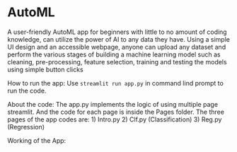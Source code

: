 # AutoML

A user-friendly AutoML app for beginners with little to no amount of coding knowledge, can utilize the power of AI to any data they have. Using a simple UI design and an accessible webpage, anyone can upload any dataset and perform the various stages of building a machine learning model such as cleaning, pre-processing, feature selection, training and testing the models using simple button clicks

How to run the app:
Use `streamlit run app.py` in command lind prompt to run the code.

About the code:
The app.py implements the logic of using multiple page streamlit. And the code for each page is inside the Pages folder.
      The three pages of the app codes are:
        1) Intro.py
        2) Clf.py (Classification)
        3) Reg.py (Regression)
        
Working of the App:


 
 
